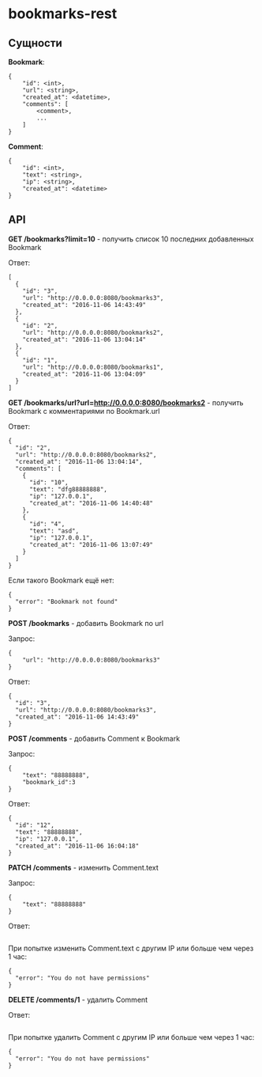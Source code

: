 # bookmarks-rest

Сущности
--------
**Bookmark**:
```code
{
    "id": <int>,
    "url": <string>,
    "created_at": <datetime>,
    "comments": [
        <comment>,
        ...
    ]
}
```
**Comment**:
```code
{
    "id": <int>,
    "text": <string>,
    "ip": <string>,
    "created_at": <datetime>
}
```

**API**
---

**GET /bookmarks?limit=10** - получить список 10 последних добавленных Bookmark

Ответ:
```code
[
  {
    "id": "3",
    "url": "http://0.0.0.0:8080/bookmarks3",
    "created_at": "2016-11-06 14:43:49"
  },
  {
    "id": "2",
    "url": "http://0.0.0.0:8080/bookmarks2",
    "created_at": "2016-11-06 13:04:14"
  },
  {
    "id": "1",
    "url": "http://0.0.0.0:8080/bookmarks1",
    "created_at": "2016-11-06 13:04:09"
  }
]
```

**GET /bookmarks/url?url=http://0.0.0.0:8080/bookmarks2** - получить Bookmark с комментариями по Bookmark.url

Ответ:
```code
{
  "id": "2",
  "url": "http://0.0.0.0:8080/bookmarks2",
  "created_at": "2016-11-06 13:04:14",
  "comments": [
    {
      "id": "10",
      "text": "dfg88888888",
      "ip": "127.0.0.1",
      "created_at": "2016-11-06 14:40:48"
    },
    {
      "id": "4",
      "text": "asd",
      "ip": "127.0.0.1",
      "created_at": "2016-11-06 13:07:49"
    }
  ]
}
```
Если такого Bookmark ещё нет:
```code
{
  "error": "Bookmark not found"
}
```

**POST /bookmarks** - добавить Bookmark по url

Запрос:
```code
{
    "url": "http://0.0.0.0:8080/bookmarks3"
}
```
Ответ:
```code
{
  "id": "3",
  "url": "http://0.0.0.0:8080/bookmarks3",
  "created_at": "2016-11-06 14:43:49"
}
```

**POST /comments** - добавить Comment к Bookmark

Запрос:
```code
{
    "text": "88888888",
    "bookmark_id":3
}
```
Ответ:
```code
{
  "id": "12",
  "text": "88888888",
  "ip": "127.0.0.1",
  "created_at": "2016-11-06 16:04:18"
}
```

**PATCH /comments** - изменить Comment.text

Запрос:
```code
{
    "text": "88888888"
}
```
Ответ:
```code
```

При попытке изменить Comment.text с другим IP или больше чем через 1 час:
```code
{
  "error": "You do not have permissions"
}
```

**DELETE /comments/1** - удалить Comment

Ответ:
```code
```

При попытке удалить Comment с другим IP или больше чем через 1 час:
```code
{
  "error": "You do not have permissions"
}
```
